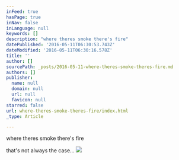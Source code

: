 ```yaml
---
inFeed: true
hasPage: true
inNav: false
inLanguage: null
keywords: []
description: "where theres smoke there's fire"
datePublished: '2016-05-11T06:30:53.743Z'
dateModified: '2016-05-11T06:30:16.578Z'
title: ''
author: []
sourcePath: _posts/2016-05-11-where-theres-smoke-theres-fire.md
authors: []
publisher:
  name: null
  domain: null
  url: null
  favicon: null
starred: false
url: where-theres-smoke-theres-fire/index.html
_type: Article

---
```

where theres smoke there's fire

that's not always the case...
![](https://the-grid-user-content.s3-us-west-2.amazonaws.com/c28126b7-186a-4445-9397-bea9d3dd150c.jpg)
